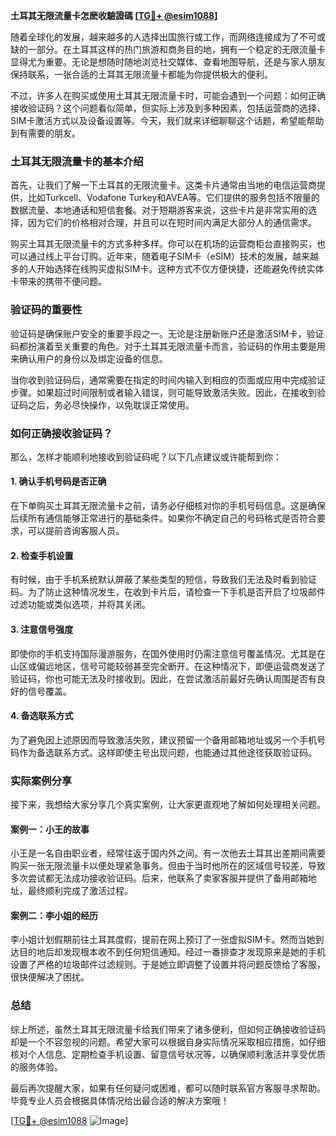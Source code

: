 **土耳其无限流量卡怎麽收驗證碼 [[TG💪+ @esim1088](https://t.me/s/esim1088)]**

随着全球化的发展，越来越多的人选择出国旅行或工作，而网络连接成为了不可或缺的一部分。在土耳其这样的热门旅游和商务目的地，拥有一个稳定的无限流量卡显得尤为重要。无论是想随时随地浏览社交媒体、查看地图导航，还是与家人朋友保持联系，一张合适的土耳其无限流量卡都能为你提供极大的便利。

不过，许多人在购买或使用土耳其无限流量卡时，可能会遇到一个问题：如何正确接收验证码？这个问题看似简单，但实际上涉及到多种因素，包括运营商的选择、SIM卡激活方式以及设备设置等。今天，我们就来详细聊聊这个话题，希望能帮助到有需要的朋友。

### 土耳其无限流量卡的基本介绍

首先，让我们了解一下土耳其的无限流量卡。这类卡片通常由当地的电信运营商提供，比如Turkcell、Vodafone Turkey和AVEA等。它们提供的服务包括不限量的数据流量、本地通话和短信套餐。对于短期游客来说，这些卡片是非常实用的选择，因为它们的价格相对合理，并且可以在短时间内满足大部分人的通信需求。

购买土耳其无限流量卡的方式多种多样。你可以在机场的运营商柜台直接购买，也可以通过线上平台订购。近年来，随着电子SIM卡（eSIM）技术的发展，越来越多的人开始选择在线购买虚拟SIM卡。这种方式不仅方便快捷，还能避免传统实体卡带来的携带不便问题。

### 验证码的重要性

验证码是确保账户安全的重要手段之一。无论是注册新账户还是激活SIM卡，验证码都扮演着至关重要的角色。对于土耳其无限流量卡而言，验证码的作用主要是用来确认用户的身份以及绑定设备的信息。

当你收到验证码后，通常需要在指定的时间内输入到相应的页面或应用中完成验证步骤。如果超过时间限制或者输入错误，则可能导致激活失败。因此，在接收到验证码之后，务必尽快操作，以免耽误正常使用。

### 如何正确接收验证码？

那么，怎样才能顺利地接收到验证码呢？以下几点建议或许能帮到你：

#### 1. 确认手机号码是否正确
在下单购买土耳其无限流量卡之前，请务必仔细核对你的手机号码信息。这是确保后续所有通信能够正常进行的基础条件。如果你不确定自己的号码格式是否符合要求，可以提前咨询客服人员。

#### 2. 检查手机设置
有时候，由于手机系统默认屏蔽了某些类型的短信，导致我们无法及时看到验证码。为了防止这种情况发生，在收到卡片后，请检查一下手机是否开启了垃圾邮件过滤功能或类似选项，并将其关闭。

#### 3. 注意信号强度
即使你的手机支持国际漫游服务，在国外使用时仍需注意信号覆盖情况。尤其是在山区或偏远地区，信号可能较弱甚至完全断开。在这种情况下，即便运营商发送了验证码，你也可能无法及时接收到。因此，在尝试激活前最好先确认周围是否有良好的信号覆盖。

#### 4. 备选联系方式
为了避免因上述原因而导致激活失败，建议预留一个备用邮箱地址或另一个手机号码作为备选联系方式。这样即使主号出现问题，也能通过其他途径获取验证码。

### 实际案例分享

接下来，我想给大家分享几个真实案例，让大家更直观地了解如何处理相关问题。

#### 案例一：小王的故事
小王是一名自由职业者，经常往返于国内外之间。有一次他去土耳其出差期间需要购买一张无限流量卡以便处理紧急事务。但由于当时他所在的区域信号较差，导致多次尝试都无法成功接收验证码。后来，他联系了卖家客服并提供了备用邮箱地址，最终顺利完成了激活过程。

#### 案例二：李小姐的经历
李小姐计划假期前往土耳其度假，提前在网上预订了一张虚拟SIM卡。然而当她到达目的地后却发现根本收不到任何短信通知。经过一番排查才发现原来是她的手机设置了严格的垃圾邮件过滤规则。于是她立即调整了设置并将问题反馈给了客服，很快便解决了困扰。

### 总结

综上所述，虽然土耳其无限流量卡给我们带来了诸多便利，但如何正确接收验证码却是一个不容忽视的问题。希望大家可以根据自身实际情况采取相应措施，如仔细核对个人信息、定期检查手机设置、留意信号状况等，以确保顺利激活并享受优质的服务体验。

最后再次提醒大家，如果有任何疑问或困难，都可以随时联系官方客服寻求帮助。毕竟专业人员会根据具体情况给出最合适的解决方案哦！

[[TG💪+ @esim1088](https://t.me/s/esim1088) ![Image](https://i.postimg.cc/4NQfJmqS/Snipaste-2025-05-13-00-14-12.png)]